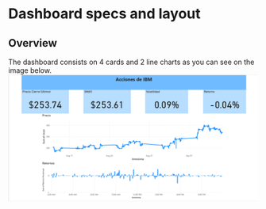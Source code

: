 # Dashboard specs and layout

## Overview
The dashboard consists on 4 cards and 2 line charts as you can see on the image below.
![](../Screenshots/powerbi-dashboard.png)
